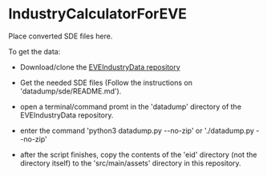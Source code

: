 # IndustryCalculatorForEVE
Place converted SDE files here.

To get the data:

- Download/clone the [EVEIndustryData repository](https://github.com/EXTER7/EVEIndustryData)

- Get the needed SDE files (Follow the instructions on 'datadump/sde/README.md').

- open a terminal/command promt in the 'datadump' directory of the EVEIndustryData repository.

- enter the command 'python3 datadump.py --no-zip' or './datadump.py --no-zip'

- after the script finishes, copy the contents of the 'eid' directory (not the directory itself) to the 'src/main/assets' directory in this repository.


